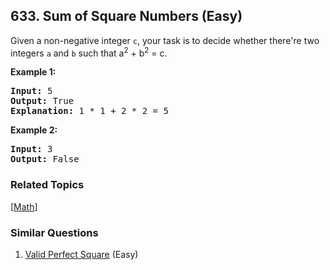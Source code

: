<!--|This file generated by command(leetcode description); DO NOT EDIT.    |-->
<!--+----------------------------------------------------------------------+-->
<!--|@author    Openset <openset.wang@gmail.com>                           |-->
<!--|@link      https://github.com/openset                                 |-->
<!--|@home      https://github.com/openset/leetcode                        |-->
<!--+----------------------------------------------------------------------+-->

## 633. Sum of Square Numbers (Easy)

<p>
Given a non-negative integer <code>c</code>, your task is to decide whether there're two integers <code>a</code> and <code>b</code> such that a<sup>2</sup> + b<sup>2</sup> = c.
</p>

<p><b>Example 1:</b><br />
<pre>
<b>Input:</b> 5
<b>Output:</b> True
<b>Explanation:</b> 1 * 1 + 2 * 2 = 5
</pre>
</p>


<p><b>Example 2:</b><br />
<pre>
<b>Input:</b> 3
<b>Output:</b> False
</pre>
</p>


### Related Topics
[[Math](https://github.com/openset/leetcode/tree/master/tag/math/README.md)] 

### Similar Questions
  1. [Valid Perfect Square](https://github.com/openset/leetcode/tree/master/problems/valid-perfect-square) (Easy)
